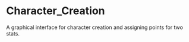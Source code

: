 # Character_Creation
A graphical interface for character creation and assigning points for two stats.
